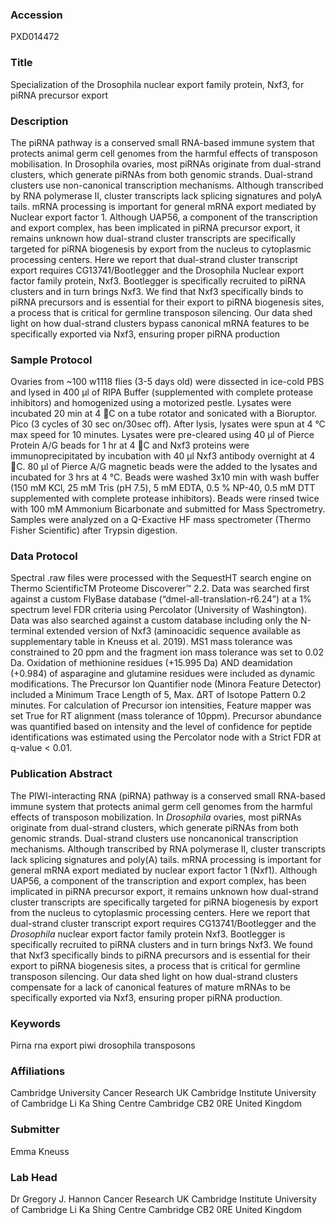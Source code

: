 ### Accession
PXD014472

### Title
Specialization of the Drosophila nuclear export family protein, Nxf3, for piRNA precursor export

### Description
The piRNA pathway is a conserved small RNA-based immune system that protects animal germ cell genomes from the harmful effects of transposon mobilisation. In Drosophila ovaries, most piRNAs originate from dual-strand clusters, which generate piRNAs from both genomic strands. Dual-strand clusters use non-canonical transcription mechanisms. Although transcribed by RNA polymerase II, cluster transcripts lack splicing signatures and polyA tails. mRNA processing is important for general mRNA export mediated by Nuclear export factor 1. Although UAP56, a component of the transcription and export complex, has been implicated in piRNA precursor export, it remains unknown how dual-strand cluster transcripts are specifically targeted for piRNA biogenesis by export from the nucleus to cytoplasmic processing centers. Here we report that dual-strand cluster transcript export requires CG13741/Bootlegger and the Drosophila Nuclear export factor family protein, Nxf3. Bootlegger is specifically recruited to piRNA clusters and in turn brings Nxf3. We find that Nxf3 specifically binds to piRNA precursors and is essential for their export to piRNA biogenesis sites, a process that is critical for germline transposon silencing. Our data shed light on how dual-strand clusters bypass canonical mRNA features to be specifically exported via Nxf3, ensuring proper piRNA production

### Sample Protocol
Ovaries from ~100 w1118 flies (3-5 days old) were dissected in ice-cold PBS and lysed in 400 μl of RIPA Buffer (supplemented with complete protease inhibitors) and homogenized using a motorized pestle. Lysates were incubated 20 min at 4 C on a tube rotator and sonicated with a Bioruptor. Pico (3 cycles of 30 sec on/30sec off). After lysis, lysates were spun at 4 °C max speed for 10 minutes. Lysates were pre-cleared using 40 μl of Pierce Protein A/G beads for 1 hr at 4 C and Nxf3 proteins were immunoprecipitated by incubation with 40 μl Nxf3 antibody overnight at 4 C. 80 µl of Pierce A/G magnetic beads were the added to the lysates and incubated for 3 hrs at 4 °C. Beads were washed 3x10 min with wash buffer (150 mM KCl, 25 mM Tris (pH 7.5), 5 mM EDTA, 0.5 % NP-40, 0.5 mM DTT supplemented with complete protease inhibitors). Beads were rinsed twice with 100 mM Ammonium Bicarbonate and submitted for Mass Spectrometry. Samples were analyzed on a Q-Exactive HF mass spectrometer (Thermo Fisher Scientific) after Trypsin digestion.

### Data Protocol
Spectral .raw files were processed with the SequestHT search engine on Thermo ScientificTM Proteome Discoverer™ 2.2. Data was searched first against a custom FlyBase database (“dmel-all-translation-r6.24”) at a 1% spectrum level FDR criteria using Percolator (University of Washington). Data was also searched against a custom database including only the N-terminal extended version of Nxf3 (aminoacidic sequence available as supplementary table in Kneuss et al. 2019). MS1 mass tolerance was constrained to 20 ppm and the fragment ion mass tolerance was set to 0.02 Da. Oxidation of methionine residues (+15.995 Da) AND deamidation (+0.984) of asparagine and glutamine residues were included as dynamic modifications. The Precursor Ion Quantifier node (Minora Feature Detector) included a Minimum Trace Length of 5, Max. ΔRT of Isotope Pattern 0.2 minutes. For calculation of Precursor ion intensities, Feature mapper was set True for RT alignment (mass tolerance of 10ppm). Precursor abundance was quantified based on intensity and the level of confidence for peptide identifications was estimated using the Percolator node with a Strict FDR at q-value < 0.01.

### Publication Abstract
The PIWI-interacting RNA (piRNA) pathway is a conserved small RNA-based immune system that protects animal germ cell genomes from the harmful effects of transposon mobilization. In <i>Drosophila</i> ovaries, most piRNAs originate from dual-strand clusters, which generate piRNAs from both genomic strands. Dual-strand clusters use noncanonical transcription mechanisms. Although transcribed by RNA polymerase II, cluster transcripts lack splicing signatures and poly(A) tails. mRNA processing is important for general mRNA export mediated by nuclear export factor 1 (Nxf1). Although UAP56, a component of the transcription and export complex, has been implicated in piRNA precursor export, it remains unknown how dual-strand cluster transcripts are specifically targeted for piRNA biogenesis by export from the nucleus to cytoplasmic processing centers. Here we report that dual-strand cluster transcript export requires CG13741/Bootlegger and the <i>Drosophila</i> nuclear export factor family protein Nxf3. Bootlegger is specifically recruited to piRNA clusters and in turn brings Nxf3. We found that Nxf3 specifically binds to piRNA precursors and is essential for their export to piRNA biogenesis sites, a process that is critical for germline transposon silencing. Our data shed light on how dual-strand clusters compensate for a lack of canonical features of mature mRNAs to be specifically exported via Nxf3, ensuring proper piRNA production.

### Keywords
Pirna rna export piwi drosophila transposons

### Affiliations
Cambridge University
Cancer Research UK Cambridge Institute University of Cambridge Li Ka Shing Centre Cambridge CB2 0RE United Kingdom

### Submitter
Emma Kneuss

### Lab Head
Dr Gregory J. Hannon
Cancer Research UK Cambridge Institute University of Cambridge Li Ka Shing Centre Cambridge CB2 0RE United Kingdom


